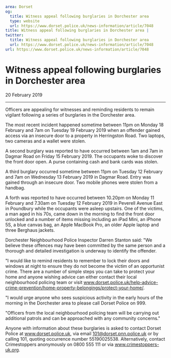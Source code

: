 ```yaml
area: Dorset
og:
  title: Witness appeal following burglaries in Dorchester area
  type: website
  url: https://www.dorset.police.uk/news-information/article/7048
title: Witness appeal following burglaries in Dorchester area |
twitter:
  title: Witness appeal following burglaries in Dorchester area
  url: https://www.dorset.police.uk/news-information/article/7048
url: https://www.dorset.police.uk/news-information/article/7048
```

# Witness appeal following burglaries in Dorchester area

20 February 2019

* * *

Officers are appealing for witnesses and reminding residents to remain vigilant following a series of burglaries in the Dorchester area.

The most recent incident happened sometime between 11pm on Monday 18 February and 7am on Tuesday 19 February 2019 when an offender gained access via an insecure door to a property in Herringston Road. Two laptops, two cameras and a wallet were stolen.

A second burglary was reported to have occurred between 1am and 7am in Dagmar Road on Friday 15 February 2019. The occupants woke to discover the front door open. A purse containing cash and bank cards was stolen.

A third burglary occurred sometime between 11pm on Tuesday 12 February and 7am on Wednesday 13 February 2019 in Dagmar Road. Entry was gained through an insecure door. Two mobile phones were stolen from a handbag.

A forth was reported to have occurred between 10.20pm on Monday 11 February and 7.30am on Tuesday 12 February 2019 in Peverell Avenue East in Poundbury while the occupants were asleep upstairs. One of the victims, a man aged in his 70s, came down in the morning to find the front door unlocked and a number of items missing including an iPad Mini, an iPhone 5S, a blue canvas bag, an Apple MacBook Pro, an older Apple laptop and three Berghaus jackets.

Dorchester Neighbourhood Police Inspector Darren Stanton said: "We believe these offences may have been committed by the same person and a thorough and detailed investigation is underway to identify the offender.

"I would like to remind residents to remember to lock their doors and windows at night to ensure they do not become the victim of an opportunist crime. There are a number of simple steps you can take to protect your home and anyone wishing advice can either contact their local neighbourhood policing team or visit www.dorset.police.uk/help-advice-crime-prevention/home-property-belongings/protect-your-home/.

"I would urge anyone who sees suspicious activity in the early hours of the morning in the Dorchester area to please call Dorset Police on 999.

 "Officers from the local neighbourhood policing team will be carrying out additional patrols and can be approached with any community concerns."

Anyone with information about these burglaries is asked to contact Dorset Police at www.dorset.police.uk, via email 101@dorset.pnn.police.uk or by calling 101, quoting occurrence number 55190025538. Alternatively, contact Crimestoppers anonymously on 0800 555 111 or via www.crimestoppers-uk.org.
